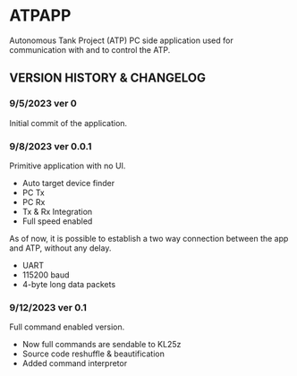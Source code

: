 # ATPAPP
Autonomous Tank Project (ATP) PC side application used for communication with and to control the ATP.

## VERSION HISTORY & CHANGELOG

### 9/5/2023 ver 0
Initial commit of the application.

### 9/8/2023 ver 0.0.1
Primitive application with no UI.
- Auto target device finder
- PC Tx
- PC Rx
- Tx & Rx Integration
- Full speed enabled

As of now, it is possible to establish a two way connection between the app and ATP, without any delay.
- UART 
- 115200 baud
- 4-byte long data packets

### 9/12/2023 ver 0.1
Full command enabled version.
- Now full commands are sendable to KL25z
- Source code reshuffle & beautification
- Added command interpretor
